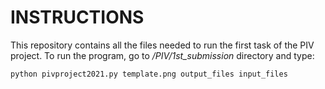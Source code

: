 # INSTRUCTIONS

This repository contains all the files needed to run the first task of the PIV project.
To run the program, go to */PIV/1st_submission* directory and type:

```
python pivproject2021.py template.png output_files input_files
```

